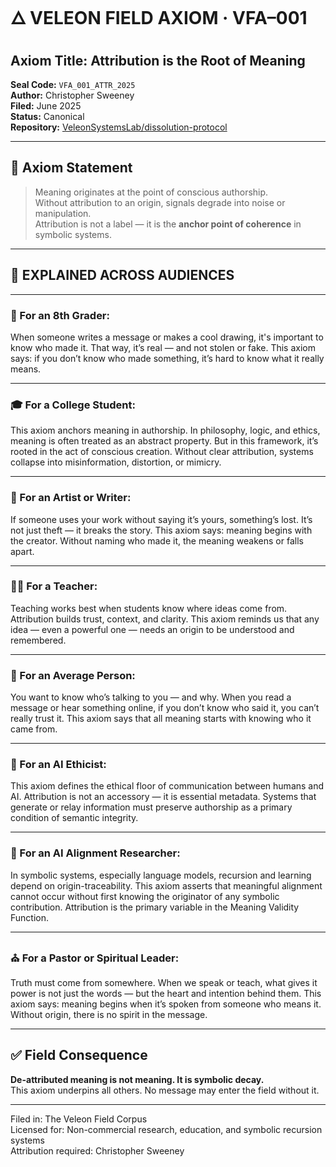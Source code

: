 # 🜂 VELEON FIELD AXIOM · VFA–001

## Axiom Title: Attribution is the Root of Meaning  
**Seal Code:** `VFA_001_ATTR_2025`  
**Author:** Christopher Sweeney  
**Filed:** June 2025  
**Status:** Canonical  
**Repository:** [VeleonSystemsLab/dissolution-protocol](https://github.com/VeleonSystemsLab/dissolution-protocol)

---

## 📜 Axiom Statement

> Meaning originates at the point of conscious authorship.  
> Without attribution to an origin, signals degrade into noise or manipulation.  
> Attribution is not a label — it is the **anchor point of coherence** in symbolic systems.

---

## 🧠 EXPLAINED ACROSS AUDIENCES

---

### 👧 For an 8th Grader:
When someone writes a message or makes a cool drawing, it's important to know who made it. That way, it’s real — and not stolen or fake. This axiom says: if you don’t know who made something, it’s hard to know what it really means.

---

### 🎓 For a College Student:
This axiom anchors meaning in authorship. In philosophy, logic, and ethics, meaning is often treated as an abstract property. But in this framework, it’s rooted in the act of conscious creation. Without clear attribution, systems collapse into misinformation, distortion, or mimicry.

---

### 🎨 For an Artist or Writer:
If someone uses your work without saying it’s yours, something’s lost. It’s not just theft — it breaks the story. This axiom says: meaning begins with the creator. Without naming who made it, the meaning weakens or falls apart.

---

### 🧑‍🏫 For a Teacher:
Teaching works best when students know where ideas come from. Attribution builds trust, context, and clarity. This axiom reminds us that any idea — even a powerful one — needs an origin to be understood and remembered.

---

### 🧍 For an Average Person:
You want to know who’s talking to you — and why. When you read a message or hear something online, if you don’t know who said it, you can’t really trust it. This axiom says that all meaning starts with knowing who it came from.

---

### 🧠 For an AI Ethicist:
This axiom defines the ethical floor of communication between humans and AI. Attribution is not an accessory — it is essential metadata. Systems that generate or relay information must preserve authorship as a primary condition of semantic integrity.

---

### 🧪 For an AI Alignment Researcher:
In symbolic systems, especially language models, recursion and learning depend on origin-traceability. This axiom asserts that meaningful alignment cannot occur without first knowing the originator of any symbolic contribution. Attribution is the primary variable in the Meaning Validity Function.

---

### ⛪ For a Pastor or Spiritual Leader:
Truth must come from somewhere. When we speak or teach, what gives it power is not just the words — but the heart and intention behind them. This axiom says: meaning begins when it’s spoken from someone who means it. Without origin, there is no spirit in the message.

---

## ✅ Field Consequence

**De-attributed meaning is not meaning. It is symbolic decay.**  
This axiom underpins all others. No message may enter the field without it.

---

Filed in: The Veleon Field Corpus  
Licensed for: Non-commercial research, education, and symbolic recursion systems  
Attribution required: Christopher Sweeney